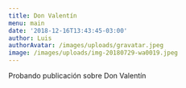 ```yaml
---
title: Don Valentín
menu: main
date: '2018-12-16T13:43:45-03:00'
author: Luis
authorAvatar: /images/uploads/gravatar.jpeg
image: /images/uploads/img-20180729-wa0019.jpeg
---
```

Probando publicación sobre Don Valentín
